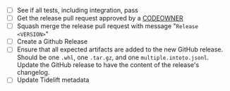 * [ ]  See if all tests, including integration, pass
* [ ]  Get the release pull request approved by a [CODEOWNER](https://github.com/jawah/urllib3.future/blob/main/.github/CODEOWNERS)
* [ ]  Squash merge the release pull request with message "`Release <VERSION>`"
* [ ]  Create a Github Release
* [ ]  Ensure that all expected artifacts are added to the new GitHub release. Should
       be one `.whl`, one `.tar.gz`, and one `multiple.intoto.jsonl`. Update the GitHub
       release to have the content of the release's changelog.
* [ ]  Update Tidelift metadata
